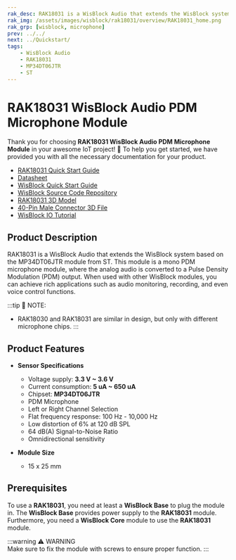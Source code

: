 ```yaml
---
rak_desc: RAK18031 is a WisBlock Audio that extends the WisBlock system based on MP34DT06JTR from ST. It is a mono PDM microphone module with a ready-to-use SW library and tutorial, making it easy to achieve rich applications.
rak_img: /assets/images/wisblock/rak18031/overview/RAK18031_home.png
rak_grp: [wisblock, microphone]
prev: ../../
next: ../Quickstart/
tags:
    - WisBlock Audio
    - RAK18031
    - MP34DT06JTR
    - ST
---
```


# RAK18031 WisBlock Audio PDM Microphone Module

Thank you for choosing **RAK18031 WisBlock Audio PDM Microphone Module** in your awesome IoT project! 🎉 To help you get started, we have provided you with all the necessary documentation for your product.

* [RAK18031 Quick Start Guide](../Quickstart/)
* [Datasheet](../Datasheet/)
* <a href="../../Quickstart/" target="_blank">WisBlock Quick Start Guide</a>
* [WisBlock Source Code Repository](https://github.com/RAKWireless/WisBlock/)
* [RAK18031 3D Model](https://downloads.rakwireless.com/3D_File/WisBlock/3D_RAK18031.stp)
* [40-Pin Male Connector 3D File](https://downloads.rakwireless.com/3D_File/Accessory/WisConnector/M40S1003K6M.stp)
* [WisBlock IO Tutorial](/Knowledge-Hub/Learn/WisBlock-IO-Tutorial/)

## Product Description

RAK18031 is a WisBlock Audio that extends the WisBlock system based on the MP34DT06JTR module from ST. This module is a mono PDM microphone module, where the analog audio is converted to a Pulse Density Modulation (PDM) output. When used with other WisBlock modules, you can achieve rich applications such as audio monitoring, recording, and even voice control functions.

:::tip 📝 NOTE:
- RAK18030 and RAK18031 are similar in design, but only with different microphone chips.
:::

## Product Features

* **Sensor Specifications**
    * Voltage supply: **3.3&nbsp;V ~ 3.6&nbsp;V**
    * Current consumption: **5&nbsp;uA ~ 650&nbsp;uA**
    * Chipset: **MP34DT06JTR**
    * PDM Microphone
    * Left or Right Channel Selection
    * Flat frequency response: 100&nbsp;Hz - 10,000&nbsp;Hz
    * Low distortion of 6% at 120&nbsp;dB SPL
    * 64&nbsp;dB(A) Signal-to-Noise Ratio
    * Omnidirectional sensitivity
    
* **Module Size**
    * 15 x 25&nbsp;mm

## Prerequisites

To use a **RAK18031**, you need at least a **WisBlock Base** to plug the module in. The **WisBlock Base** provides power supply to the **RAK18031** module. Furthermore, you need a **WisBlock Core** module to use the **RAK18031** module.

:::warning ⚠️ WARNING    
Make sure to fix the module with screws to ensure proper function. 
:::